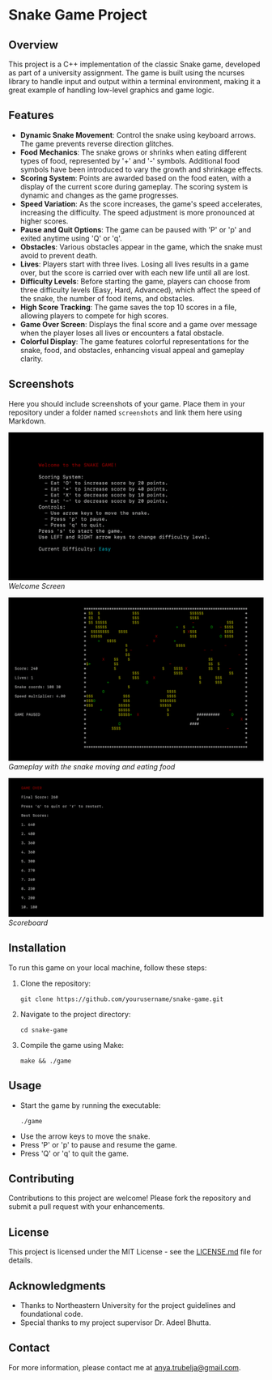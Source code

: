# Snake Game Project

## Overview
This project is a C++ implementation of the classic Snake game, developed as part of a university assignment. The game is built using the ncurses library to handle input and output within a terminal environment, making it a great example of handling low-level graphics and game logic.

## Features
- **Dynamic Snake Movement**: Control the snake using keyboard arrows. The game prevents reverse direction glitches.
- **Food Mechanics**: The snake grows or shrinks when eating different types of food, represented by '+' and '-' symbols. Additional food symbols have been introduced to vary the growth and shrinkage effects.
- **Scoring System**: Points are awarded based on the food eaten, with a display of the current score during gameplay. The scoring system is dynamic and changes as the game progresses.
- **Speed Variation**: As the score increases, the game's speed accelerates, increasing the difficulty. The speed adjustment is more pronounced at higher scores.
- **Pause and Quit Options**: The game can be paused with 'P' or 'p' and exited anytime using 'Q' or 'q'.
- **Obstacles**: Various obstacles appear in the game, which the snake must avoid to prevent death.
- **Lives**: Players start with three lives. Losing all lives results in a game over, but the score is carried over with each new life until all are lost.
- **Difficulty Levels**: Before starting the game, players can choose from three difficulty levels (Easy, Hard, Advanced), which affect the speed of the snake, the number of food items, and obstacles.
- **High Score Tracking**: The game saves the top 10 scores in a file, allowing players to compete for high scores.
- **Game Over Screen**: Displays the final score and a game over message when the player loses all lives or encounters a fatal obstacle.
- **Colorful Display**: The game features colorful representations for the snake, food, and obstacles, enhancing visual appeal and gameplay clarity.

## Screenshots
Here you should include screenshots of your game. Place them in your repository under a folder named `screenshots` and link them here using Markdown.


![Welcome Screen](screenshots/welcome_screen.png)
*Welcome Screen*

![Gameplay](screenshots/gameplay.png)
*Gameplay with the snake moving and eating food*

![Scoreboard Screen](screenshots/Scoreboard.png)
*Scoreboard*


## Installation
To run this game on your local machine, follow these steps:

1. Clone the repository:
   ```
   git clone https://github.com/yourusername/snake-game.git
   ```
2. Navigate to the project directory:
   ```
   cd snake-game
   ```
3. Compile the game using Make:
   ```
   make && ./game
   ```

## Usage
- Start the game by running the executable:
  ```
  ./game
  ```
- Use the arrow keys to move the snake.
- Press 'P' or 'p' to pause and resume the game.
- Press 'Q' or 'q' to quit the game.

## Contributing
Contributions to this project are welcome! Please fork the repository and submit a pull request with your enhancements.

## License
This project is licensed under the MIT License - see the [LICENSE.md](LICENSE) file for details.

## Acknowledgments
- Thanks to Northeastern University for the project guidelines and foundational code.
- Special thanks to my project supervisor Dr. Adeel Bhutta.

## Contact
For more information, please contact me at anya.trubelja@gmail.com.

